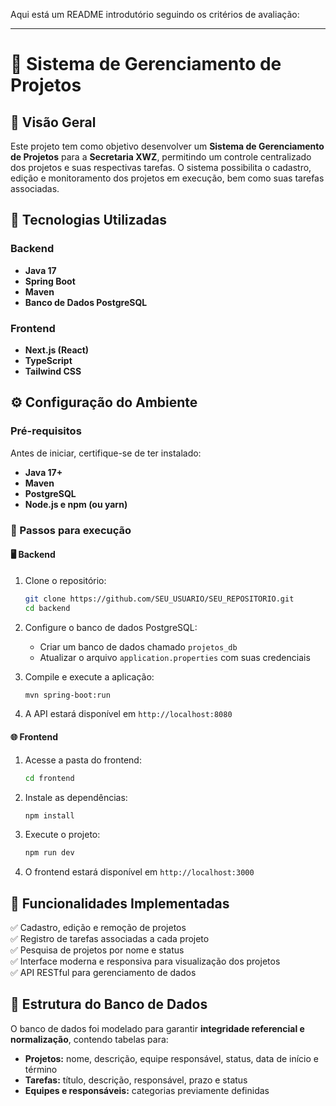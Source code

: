 Aqui está um README introdutório seguindo os critérios de avaliação:  

---

# 📌 Sistema de Gerenciamento de Projetos  

## 📖 Visão Geral  
Este projeto tem como objetivo desenvolver um **Sistema de Gerenciamento de Projetos** para a **Secretaria XWZ**, permitindo um controle centralizado dos projetos e suas respectivas tarefas. O sistema possibilita o cadastro, edição e monitoramento dos projetos em execução, bem como suas tarefas associadas.  

## 🚀 Tecnologias Utilizadas  
### Backend  
- **Java 17**  
- **Spring Boot**  
- **Maven**  
- **Banco de Dados PostgreSQL**  

### Frontend  
- **Next.js (React)**  
- **TypeScript**  
- **Tailwind CSS**  

## ⚙️ Configuração do Ambiente  

### Pré-requisitos  
Antes de iniciar, certifique-se de ter instalado:  
- **Java 17+**  
- **Maven**  
- **PostgreSQL**  
- **Node.js e npm (ou yarn)**  

### 🎯 Passos para execução  

#### 🖥️ Backend  
1. Clone o repositório:  
   ```bash
   git clone https://github.com/SEU_USUARIO/SEU_REPOSITORIO.git
   cd backend
   ```  
2. Configure o banco de dados PostgreSQL:  
   - Criar um banco de dados chamado `projetos_db`  
   - Atualizar o arquivo `application.properties` com suas credenciais  

3. Compile e execute a aplicação:  
   ```bash
   mvn spring-boot:run
   ```  
4. A API estará disponível em `http://localhost:8080`  

#### 🌐 Frontend  
1. Acesse a pasta do frontend:  
   ```bash
   cd frontend
   ```  
2. Instale as dependências:  
   ```bash
   npm install
   ```  
3. Execute o projeto:  
   ```bash
   npm run dev
   ```  
4. O frontend estará disponível em `http://localhost:3000`  

## 📌 Funcionalidades Implementadas  
✅ Cadastro, edição e remoção de projetos  
✅ Registro de tarefas associadas a cada projeto  
✅ Pesquisa de projetos por nome e status  
✅ Interface moderna e responsiva para visualização dos projetos  
✅ API RESTful para gerenciamento de dados  

## 📌 Estrutura do Banco de Dados  
O banco de dados foi modelado para garantir **integridade referencial e normalização**, contendo tabelas para:  
- **Projetos:** nome, descrição, equipe responsável, status, data de início e término  
- **Tarefas:** título, descrição, responsável, prazo e status  
- **Equipes e responsáveis:** categorias previamente definidas  
